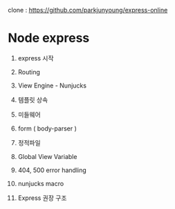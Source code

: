clone : https://github.com/parkjunyoung/express-online

# Node express

1. express 시작

2. Routing

3. View Engine - Nunjucks

4. 템플릿 상속

5. 미들웨어

6. form ( body-parser )

7. 정적파일

8. Global View Variable

9. 404, 500 error handling

10. nunjucks macro

11. Express 권장 구조